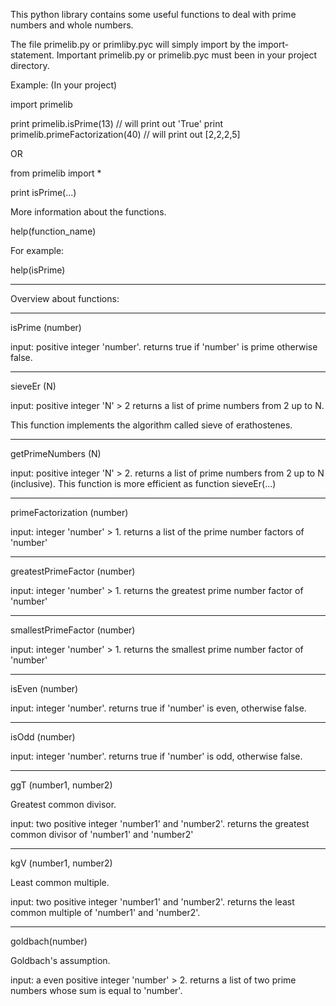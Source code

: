 This python library contains some useful functions to deal with
prime numbers and whole numbers. 

The file primelib.py or primliby.pyc will simply import by the import-statement.
Important primelib.py or primelib.pyc must been in your project directory.

Example: (In your project)

import primelib

print primelib.isPrime(13)   // will print out 'True'
print primelib.primeFactorization(40)  // will print out [2,2,2,5]

OR 

from primelib import *

print isPrime(...) 

More information about the functions.

help(function_name)

For example:

help(isPrime)

---------------------------

Overview about functions:

-------------------------

isPrime (number)

input: positive integer 'number'.
returns true if 'number' is prime otherwise false.

-------------------------

sieveEr (N)

input: positive integer 'N' > 2
returns a list of prime numbers from 2 up to N.
        
This function implements the algorithm called
sieve of erathostenes. 

---------------------------

getPrimeNumbers (N)

input: positive integer 'N' > 2. 
returns a list of prime numbers from 2 up to N (inclusive). 
This function is more efficient as function sieveEr(...)


----------------------------

primeFactorization (number)

input: integer 'number' > 1. 
returns a list of the prime number factors of 'number'

-------------------------------

greatestPrimeFactor (number)

input: integer 'number' > 1. 
returns the greatest prime number factor of 'number'

---------------------------------

smallestPrimeFactor (number)

input: integer 'number' > 1. 
returns the smallest prime number factor of 'number'

----------------------------------

isEven (number)

input: integer 'number'. 
returns true if 'number' is even, otherwise false.

-----------------------------------

isOdd (number)

input: integer 'number'. 
returns true if 'number' is odd, otherwise false.

------------------------------------

ggT (number1, number2)

Greatest common divisor. 

input: two positive integer 'number1' and 'number2'. 
returns the greatest common divisor of 'number1' and 'number2'

-------------------------------------

kgV (number1, number2)

Least common multiple. 

input: two positive integer 'number1' and 'number2'. 
returns the least common multiple of 'number1' and 'number2'. 

---------------------------------------

goldbach(number)

Goldbach's assumption. 

input: a even positive integer 'number' > 2. 
returns a list of two prime numbers whose sum is equal to 'number'. 
